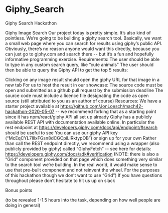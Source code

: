 # Giphy_Search
Giphy Search Hackathon



Giphy Image Search
Our project today is pretty simple.  It’s also kind of pointless.  We’re going to be building a giphy search tool.  Basically, we want a small web page where you can search for results using giphy’s public API.  Obviously, there’s no reason anyone would want this directly, because you can just go to giphy.com and search there -- but it’s a fun and hopefully informative programming exercise.
Requirements:
The user should be able to type in any custom search query, like “cute animals”
The user should then be able to query the Giphy API to get the top 5 results:

Clicking on any image result should open the giphy URL for that image in a new tab
For us to host the result in our showcase:
The source code must be open and submitted as a github pull request by the submission deadline
The source code must include a licence file designating the code as open source (still attributed to you as an author of course)
Resources:
We have a starter project available at https://github.com/JonLoesch/mach42-hackathon-2020-05-07 -- we recommend forking that as a starting point since it has npm/react/giphy API all set up already
Giphy has a publicly available REST API with documentation available online.  In particular the rest endpoint at https://developers.giphy.com/docs/api/endpoint/#search should be useful to see
You can use our giphy API key (“McEqCYL7IllxFGsn8dCGCpiLlRktypOB”) or sign up for your own
Rather than call the REST endpoint directly, we recommend using a wrapper (also publicly provided by giphy) called “GiphyFetch” -- see here for details: https://developers.giphy.com/docs/sdk#verification
(NOTE: there is also a “Grid” component provided on that page which does something very similar to the search tool we’re building.  In the real world, it would make sense to use that pre-built component and not reinvent the wheel.  For the purposes of this hackathon though we don’t want to use “Grid”)
If you have questions throughout please don’t hesitate to hit us up on slack

Bonus points

(to be revealed 1-1.5 hours into the task, depending on how well people are doing in general)
